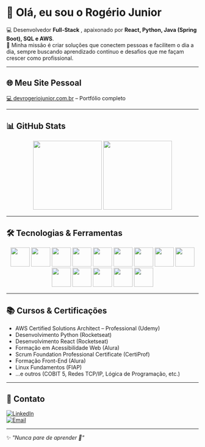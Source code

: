 # 👋 Olá, eu sou o Rogério Junior

💻 Desenvolvedor **Full-Stack** , apaixonado por **React, Python, Java (Spring Boot), SQL e AWS**.  
🚀 Minha missão é criar soluções que conectem pessoas e facilitem o dia a dia, sempre buscando aprendizado contínuo e desafios que me façam crescer como profissional.

---

## 🌐 Meu Site Pessoal
[💻 devrogeriojunior.com.br](https://devrogeriojunior.com.br) – Portfólio completo

---

## 📊 GitHub Stats
<div align="center">
  <img height="180em" src="https://github-readme-stats.vercel.app/api?username=rogeriojunior&show_icons=true&theme=tokyonight&include_all_commits=true&count_private=true"/>
  <img height="180em" src="https://github-readme-stats.vercel.app/api/top-langs/?username=rogeriojunior&layout=compact&langs_count=7&theme=tokyonight"/>
</div>

---

## 🛠️ Tecnologias & Ferramentas
<div align="center">
  <!-- Frontend -->
  <img src="https://cdn.jsdelivr.net/gh/devicons/devicon/icons/html5/html5-original.svg" width="50" /> 
  <img src="https://cdn.jsdelivr.net/gh/devicons/devicon/icons/css3/css3-original.svg" width="50"/>
  <img src="https://cdn.jsdelivr.net/gh/devicons/devicon/icons/javascript/javascript-original.svg" width="50"/> 
  <img src="https://cdn.jsdelivr.net/gh/devicons/devicon/icons/typescript/typescript-original.svg" width="50"/>
  <img src="https://cdn.jsdelivr.net/gh/devicons/devicon/icons/react/react-original.svg" width="50"/> 

  <!-- Backend -->
  <img src="https://cdn.jsdelivr.net/gh/devicons/devicon/icons/nodejs/nodejs-original.svg" width="50"/> 
  <img src="https://cdn.jsdelivr.net/gh/devicons/devicon/icons/python/python-original.svg" width="50"/> 
  <img src="https://cdn.jsdelivr.net/gh/devicons/devicon/icons/java/java-original.svg" width="50"/> 
  <img src="https://cdn.jsdelivr.net/gh/devicons/devicon/icons/php/php-original.svg" width="50"/>

  <!-- Database -->
  <img src="https://cdn.jsdelivr.net/gh/devicons/devicon/icons/mysql/mysql-original.svg" width="50"/> 
  <img src="https://cdn.jsdelivr.net/gh/devicons/devicon/icons/mysql/sql-original.svg" width="50"/> 
  <img src="https://cdn.jsdelivr.net/gh/devicons/devicon/icons/postgresql/postgresql-original.svg" width="50"/> 

  <!-- DevOps -->
  <img src="https://cdn.jsdelivr.net/gh/devicons/devicon/icons/amazonwebservices/amazonwebservices-original.svg" width="50"/> 
  <img src="https://cdn.jsdelivr.net/gh/devicons/devicon/icons/docker/docker-original.svg" width="50"/>
</div>

---

<!-- ## 🎓 Formação
- **Engenharia de Software** – Unicesumar  

--- -->

## 📚 Cursos & Certificações
- AWS Certified Solutions Architect – Professional (Udemy)
- Desenvolvimento Python (Rocketseat)
- Desenvolvimento React (Rocketseat)
- Formação em Acessibilidade Web (Alura)  
- Scrum Foundation Professional Certificate (CertiProf)
- Formação Front-End (Alura)
- Linux Fundamentos (FIAP)  
- …e outros (COBIT 5, Redes TCP/IP, Lógica de Programação, etc.) 

---

## 🔗 Contato
[![LinkedIn](https://img.shields.io/badge/LinkedIn-0077B5?style=for-the-badge&logo=linkedin&logoColor=white)](https://linkedin.com/in/SEULINKEDIN)  
[![Email](https://img.shields.io/badge/Email-rog.junior@example.com-red?style=for-the-badge&logo=gmail&logoColor=white)](mailto:rog.junior@example.com)

---

✨ *"Nunca pare de aprender 🚀"*
